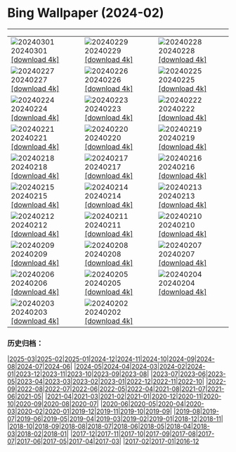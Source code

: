 # Bing Wallpaper (2024-02)
**************

<table><tr><td><img src="https://www.bing.com/th?id=OHR.LeapingSquirrel_EN-CA7454002692_1920x1080.jpg" alt="20240301"> 20240301 <a href="https://www.bing.com/th?id=OHR.LeapingSquirrel_EN-CA7454002692_UHD.jpg">[download 4k]</a></td><td><img src="https://www.bing.com/th?id=OHR.BamburghCastleUK_EN-CA8209720771_1920x1080.jpg" alt="20240229"> 20240229 <a href="https://www.bing.com/th?id=OHR.BamburghCastleUK_EN-CA8209720771_UHD.jpg">[download 4k]</a></td><td><img src="https://www.bing.com/th?id=OHR.PolarBearCubs_EN-CA5276612628_1920x1080.jpg" alt="20240228"> 20240228 <a href="https://www.bing.com/th?id=OHR.PolarBearCubs_EN-CA5276612628_UHD.jpg">[download 4k]</a></td></tr><tr><td><img src="https://www.bing.com/th?id=OHR.GrandCanyonWinter_EN-CA4125464970_1920x1080.jpg" alt="20240227"> 20240227 <a href="https://www.bing.com/th?id=OHR.GrandCanyonWinter_EN-CA4125464970_UHD.jpg">[download 4k]</a></td><td><img src="https://www.bing.com/th?id=OHR.MtPrevostDuncan_EN-CA3290198869_1920x1080.jpg" alt="20240226"> 20240226 <a href="https://www.bing.com/th?id=OHR.MtPrevostDuncan_EN-CA3290198869_UHD.jpg">[download 4k]</a></td><td><img src="https://www.bing.com/th?id=OHR.AlmondBloom_EN-CA1288392326_1920x1080.jpg" alt="20240225"> 20240225 <a href="https://www.bing.com/th?id=OHR.AlmondBloom_EN-CA1288392326_UHD.jpg">[download 4k]</a></td></tr><tr><td><img src="https://www.bing.com/th?id=OHR.HaghartsinMonastery_EN-CA4755376213_1920x1080.jpg" alt="20240224"> 20240224 <a href="https://www.bing.com/th?id=OHR.HaghartsinMonastery_EN-CA4755376213_UHD.jpg">[download 4k]</a></td><td><img src="https://www.bing.com/th?id=OHR.BrightonBoxes_EN-CA0231330528_1920x1080.jpg" alt="20240223"> 20240223 <a href="https://www.bing.com/th?id=OHR.BrightonBoxes_EN-CA0231330528_UHD.jpg">[download 4k]</a></td><td><img src="https://www.bing.com/th?id=OHR.YosemiteFirefall_EN-CA1150407623_1920x1080.jpg" alt="20240222"> 20240222 <a href="https://www.bing.com/th?id=OHR.YosemiteFirefall_EN-CA1150407623_UHD.jpg">[download 4k]</a></td></tr><tr><td><img src="https://www.bing.com/th?id=OHR.PeakDistrictNP_EN-CA0602730401_1920x1080.jpg" alt="20240221"> 20240221 <a href="https://www.bing.com/th?id=OHR.PeakDistrictNP_EN-CA0602730401_UHD.jpg">[download 4k]</a></td><td><img src="https://www.bing.com/th?id=OHR.TajoRiver_EN-CA7817370984_1920x1080.jpg" alt="20240220"> 20240220 <a href="https://www.bing.com/th?id=OHR.TajoRiver_EN-CA7817370984_UHD.jpg">[download 4k]</a></td><td><img src="https://www.bing.com/th?id=OHR.DominicaWhales_EN-CA6901378196_1920x1080.jpg" alt="20240219"> 20240219 <a href="https://www.bing.com/th?id=OHR.DominicaWhales_EN-CA6901378196_UHD.jpg">[download 4k]</a></td></tr><tr><td><img src="https://www.bing.com/th?id=OHR.HalbinselJasmund_EN-CA5327600383_1920x1080.jpg" alt="20240218"> 20240218 <a href="https://www.bing.com/th?id=OHR.HalbinselJasmund_EN-CA5327600383_UHD.jpg">[download 4k]</a></td><td><img src="https://www.bing.com/th?id=OHR.BackyardBird_EN-CA9775079263_1920x1080.jpg" alt="20240217"> 20240217 <a href="https://www.bing.com/th?id=OHR.BackyardBird_EN-CA9775079263_UHD.jpg">[download 4k]</a></td><td><img src="https://www.bing.com/th?id=OHR.HippopotamusDay_EN-CA3448449315_1920x1080.jpg" alt="20240216"> 20240216 <a href="https://www.bing.com/th?id=OHR.HippopotamusDay_EN-CA3448449315_UHD.jpg">[download 4k]</a></td></tr><tr><td><img src="https://www.bing.com/th?id=OHR.BowingCrane_EN-CA2979553656_1920x1080.jpg" alt="20240215"> 20240215 <a href="https://www.bing.com/th?id=OHR.BowingCrane_EN-CA2979553656_UHD.jpg">[download 4k]</a></td><td><img src="https://www.bing.com/th?id=OHR.MarignyBeads_EN-CA1889405550_1920x1080.jpg" alt="20240214"> 20240214 <a href="https://www.bing.com/th?id=OHR.MarignyBeads_EN-CA1889405550_UHD.jpg">[download 4k]</a></td><td><img src="https://www.bing.com/th?id=OHR.GiantTortoise_EN-CA0647448469_1920x1080.jpg" alt="20240213"> 20240213 <a href="https://www.bing.com/th?id=OHR.GiantTortoise_EN-CA0647448469_UHD.jpg">[download 4k]</a></td></tr><tr><td><img src="https://www.bing.com/th?id=OHR.FolegandrosGreece_EN-CA9478453572_1920x1080.jpg" alt="20240212"> 20240212 <a href="https://www.bing.com/th?id=OHR.FolegandrosGreece_EN-CA9478453572_UHD.jpg">[download 4k]</a></td><td><img src="https://www.bing.com/th?id=OHR.ChineseNYParade_EN-CA8193422091_1920x1080.jpg" alt="20240211"> 20240211 <a href="https://www.bing.com/th?id=OHR.ChineseNYParade_EN-CA8193422091_UHD.jpg">[download 4k]</a></td><td><img src="https://www.bing.com/th?id=OHR.PegadungRocks_EN-CA1944880628_1920x1080.jpg" alt="20240210"> 20240210 <a href="https://www.bing.com/th?id=OHR.PegadungRocks_EN-CA1944880628_UHD.jpg">[download 4k]</a></td></tr><tr><td><img src="https://www.bing.com/th?id=OHR.MtHoodOregon_EN-CA4458868395_1920x1080.jpg" alt="20240209"> 20240209 <a href="https://www.bing.com/th?id=OHR.MtHoodOregon_EN-CA4458868395_UHD.jpg">[download 4k]</a></td><td><img src="https://www.bing.com/th?id=OHR.StJamesPool_EN-CA4005235851_1920x1080.jpg" alt="20240208"> 20240208 <a href="https://www.bing.com/th?id=OHR.StJamesPool_EN-CA4005235851_UHD.jpg">[download 4k]</a></td><td><img src="https://www.bing.com/th?id=OHR.LakeTahoeRock_EN-CA0439655696_1920x1080.jpg" alt="20240207"> 20240207 <a href="https://www.bing.com/th?id=OHR.LakeTahoeRock_EN-CA0439655696_UHD.jpg">[download 4k]</a></td></tr><tr><td><img src="https://www.bing.com/th?id=OHR.WesternMonarchs_EN-CA8984177502_1920x1080.jpg" alt="20240206"> 20240206 <a href="https://www.bing.com/th?id=OHR.WesternMonarchs_EN-CA8984177502_UHD.jpg">[download 4k]</a></td><td><img src="https://www.bing.com/th?id=OHR.DevetashkaCave_EN-CA8463876587_1920x1080.jpg" alt="20240205"> 20240205 <a href="https://www.bing.com/th?id=OHR.DevetashkaCave_EN-CA8463876587_UHD.jpg">[download 4k]</a></td><td><img src="https://www.bing.com/th?id=OHR.VeniceCarnival_EN-CA6952595952_1920x1080.jpg" alt="20240204"> 20240204 <a href="https://www.bing.com/th?id=OHR.VeniceCarnival_EN-CA6952595952_UHD.jpg">[download 4k]</a></td></tr><tr><td><img src="https://www.bing.com/th?id=OHR.AlpineMarmot_EN-CA0148441892_1920x1080.jpg" alt="20240203"> 20240203 <a href="https://www.bing.com/th?id=OHR.AlpineMarmot_EN-CA0148441892_UHD.jpg">[download 4k]</a></td><td><img src="https://www.bing.com/th?id=OHR.PolarBearResting_EN-CA5363891860_1920x1080.jpg" alt="20240202"> 20240202 <a href="https://www.bing.com/th?id=OHR.PolarBearResting_EN-CA5363891860_UHD.jpg">[download 4k]</a></td><td></td></tr></table>

### 历史归档：

|[2025-03](/../2025-03/2025-03.md)|[2025-02](/../2025-02/2025-02.md)|[2025-01](/../2025-01/2025-01.md)|[2024-12](/../2024-12/2024-12.md)|[2024-11](/../2024-11/2024-11.md)|[2024-10](/../2024-10/2024-10.md)|[2024-09](/../2024-09/2024-09.md)|[2024-08](/../2024-08/2024-08.md)|[2024-07](/../2024-07/2024-07.md)|[2024-06](/../2024-06/2024-06.md)|
|[2024-05](/../2024-05/2024-05.md)|[2024-04](/../2024-04/2024-04.md)|[2024-03](/../2024-03/2024-03.md)|[2024-02](/2024-02.md)|[2024-01](/../2024-01/2024-01.md)|[2023-12](/../2023-12/2023-12.md)|[2023-11](/../2023-11/2023-11.md)|[2023-10](/../2023-10/2023-10.md)|[2023-09](/../2023-09/2023-09.md)|[2023-08](/../2023-08/2023-08.md)|
|[2023-07](/../2023-07/2023-07.md)|[2023-06](/../2023-06/2023-06.md)|[2023-05](/../2023-05/2023-05.md)|[2023-04](/../2023-04/2023-04.md)|[2023-03](/../2023-03/2023-03.md)|[2023-02](/../2023-02/2023-02.md)|[2023-01](/../2023-01/2023-01.md)|[2022-12](/../2022-12/2022-12.md)|[2022-11](/../2022-11/2022-11.md)|[2022-10](/../2022-10/2022-10.md)|
|[2022-09](/../2022-09/2022-09.md)|[2022-08](/../2022-08/2022-08.md)|[2022-07](/../2022-07/2022-07.md)|[2022-06](/../2022-06/2022-06.md)|[2022-05](/../2022-05/2022-05.md)|[2022-04](/../2022-04/2022-04.md)|[2021-08](/../2021-08/2021-08.md)|[2021-07](/../2021-07/2021-07.md)|[2021-06](/../2021-06/2021-06.md)|[2021-05](/../2021-05/2021-05.md)|
|[2021-04](/../2021-04/2021-04.md)|[2021-03](/../2021-03/2021-03.md)|[2021-02](/../2021-02/2021-02.md)|[2021-01](/../2021-01/2021-01.md)|[2020-12](/../2020-12/2020-12.md)|[2020-11](/../2020-11/2020-11.md)|[2020-10](/../2020-10/2020-10.md)|[2020-09](/../2020-09/2020-09.md)|[2020-08](/../2020-08/2020-08.md)|[2020-07](/../2020-07/2020-07.md)|
|[2020-06](/../2020-06/2020-06.md)|[2020-05](/../2020-05/2020-05.md)|[2020-04](/../2020-04/2020-04.md)|[2020-03](/../2020-03/2020-03.md)|[2020-02](/../2020-02/2020-02.md)|[2020-01](/../2020-01/2020-01.md)|[2019-12](/../2019-12/2019-12.md)|[2019-11](/../2019-11/2019-11.md)|[2019-10](/../2019-10/2019-10.md)|[2019-09](/../2019-09/2019-09.md)|
|[2019-08](/../2019-08/2019-08.md)|[2019-07](/../2019-07/2019-07.md)|[2019-06](/../2019-06/2019-06.md)|[2019-05](/../2019-05/2019-05.md)|[2019-04](/../2019-04/2019-04.md)|[2019-03](/../2019-03/2019-03.md)|[2019-02](/../2019-02/2019-02.md)|[2019-01](/../2019-01/2019-01.md)|[2018-12](/../2018-12/2018-12.md)|[2018-11](/../2018-11/2018-11.md)|
|[2018-10](/../2018-10/2018-10.md)|[2018-09](/../2018-09/2018-09.md)|[2018-08](/../2018-08/2018-08.md)|[2018-07](/../2018-07/2018-07.md)|[2018-06](/../2018-06/2018-06.md)|[2018-05](/../2018-05/2018-05.md)|[2018-04](/../2018-04/2018-04.md)|[2018-03](/../2018-03/2018-03.md)|[2018-02](/../2018-02/2018-02.md)|[2018-01](/../2018-01/2018-01.md)|
|[2017-12](/../2017-12/2017-12.md)|[2017-11](/../2017-11/2017-11.md)|[2017-10](/../2017-10/2017-10.md)|[2017-09](/../2017-09/2017-09.md)|[2017-08](/../2017-08/2017-08.md)|[2017-07](/../2017-07/2017-07.md)|[2017-06](/../2017-06/2017-06.md)|[2017-05](/../2017-05/2017-05.md)|[2017-04](/../2017-04/2017-04.md)|[2017-03](/../2017-03/2017-03.md)|
|[2017-02](/../2017-02/2017-02.md)|[2017-01](/../2017-01/2017-01.md)|[2016-12](/../2016-12/2016-12.md)
